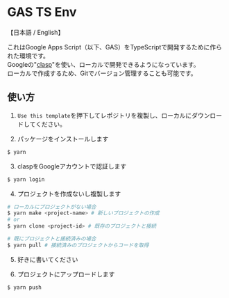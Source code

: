 # GAS TS Env
【日本語 / English】

これはGoogle Apps Script（以下、GAS）をTypeScriptで開発するために作られた環境です。  
Googleの"[clasp](https://github.com/google/clasp)"を使い、ローカルで開発できるようになっています。  
ローカルで作成するため、Gitでバージョン管理することも可能です。

## 使い方
1. `Use this template`を押下してレポジトリを複製し、ローカルにダウンロードしてください。

2. パッケージをインストールします  
``` bash
$ yarn
```

3. claspをGoogleアカウントで認証します  
``` bash
$ yarn login
```

4. プロジェクトを作成ないし複製します  
``` bash
# ローカルにプロジェクトがない場合
$ yarn make <project-name> # 新しいプロジェクトの作成
# or
$ yarn clone <project-id> # 既存のプロジェクトと接続

# 既にプロジェクトと接続済みの場合
$ yarn pull # 接続済みのプロジェクトからコードを取得
```

5. 好きに書いてください

6. プロジェクトにアップロードします  
``` bash
$ yarn push
```
